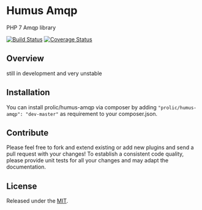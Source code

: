 # Humus Amqp

PHP 7 Amqp library

[![Build Status](https://travis-ci.org/prolic/HumusAmqp.svg?branch=master)](https://travis-ci.org/prolic/HumusAmqp)
[![Coverage Status](https://coveralls.io/repos/github/prolic/HumusAmqp/badge.svg?branch=master)](https://coveralls.io/github/prolic/HumusAmqp?branch=master)

## Overview

still in development and very unstable

## Installation

You can install prolic/humus-amqp via composer by adding `"prolic/humus-amqp": "dev-master"` as requirement to your composer.json.

## Contribute

Please feel free to fork and extend existing or add new plugins and send a pull request with your changes!
To establish a consistent code quality, please provide unit tests for all your changes and may adapt the documentation.

## License

Released under the [MIT](LICENSE).
